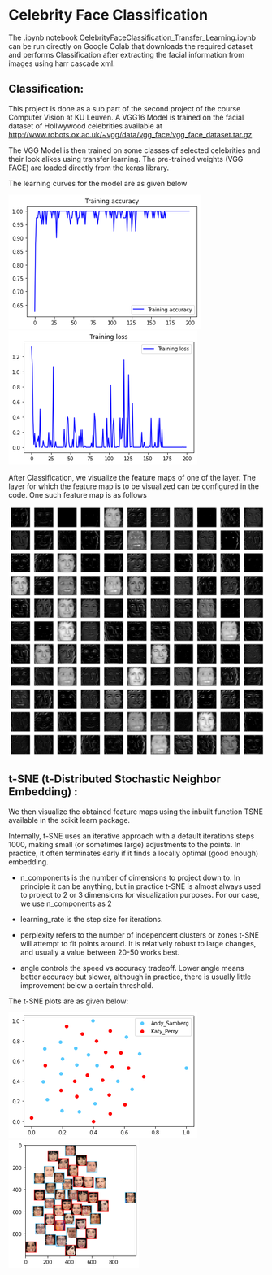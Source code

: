 # Celebrity Face Classification

 The .ipynb notebook [CelebrityFaceClassification_Transfer_Learning.ipynb](CelebrityFaceClassification_Transfer_Learning.ipynb) can be run directly on Google Colab that downloads the required dataset and performs Classification after extracting the facial information from images using harr cascade xml. 


## Classification:
This project is done as a sub part of the second project of the course Computer Vision at KU Leuven.
A VGG16 Model is trained on the facial dataset of Hollwywood celebrities available at http://www.robots.ox.ac.uk/~vgg/data/vgg_face/vgg_face_dataset.tar.gz

The VGG Model is then trained on some classes of selected celebrities and their look alikes using transfer learning. The pre-trained weights (VGG FACE) are loaded directly from the keras library.

The learning curves for the model are as given below

![alt-text-1](outImages/learningCurves.png "Training Accuracy") ![alt-text-2](outImages/loss.png "Training Loss")

After Classification, we visualize the feature maps of one of the layer. The layer for which the feature map is to be visualized can be configured in the code. One  such  feature map is as follows

![alt-text-1](outImages/featureMap.png "Feature Map")


 ## t-SNE (t-Distributed Stochastic Neighbor Embedding) :

We then visualize the obtained feature maps using the inbuilt function TSNE available in the scikit learn package.

Internally, t-SNE uses an iterative approach with a default iterations steps 1000, making small (or sometimes large) adjustments to the points. In practice, it often terminates early if it  finds a locally optimal (good enough) embedding.

* n_components is the number of dimensions to project down to. In principle it can be anything, but in practice t-SNE is almost always used to project to 2 or 3 dimensions for visualization purposes. For our case, we use n_components as 2

* learning_rate is the step size for iterations.

* perplexity refers to the number of independent clusters or zones t-SNE will attempt to fit points around. It is relatively robust to large changes, and usually a value between 20-50 works best.

* angle controls the speed vs accuracy tradeoff. Lower angle means better accuracy but slower, although in practice, there is usually little improvement below a certain threshold.

The t-SNE plots are as given below:

![alt-text-1](outImages/tsne1.png "t-SNE 1") ![alt-text-2](outImages/tsne2.png "t-SNE 2")
